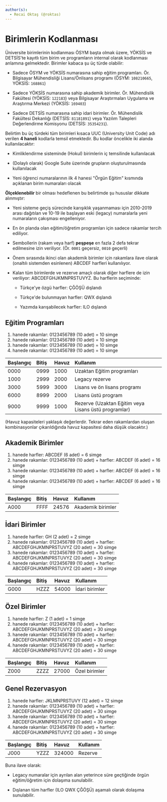 ```yaml
---
author(s):
  - Recai Oktaş (@roktas)
---
```


Birimlerin Kodlanması
=====================

Üniversite birimlerinin kodlanması ÖSYM başta olmak üzere, YÖKSİS ve DETSİS'te
kayıtlı tüm birim ve programların internal olarak kodlanması anlamına
gelmektedir.  Birimler kabaca şu üç türde olabilir:

- Sadece ÖSYM ve YÖKSİS numarasına sahip eğitim programları.  Ör. Bilgisayar
  Mühendisliği Lisans/Önlisans programı (ÖSYM: `108210665`, YÖKSİS: `168861`)

- Sadece YÖKSİS numarasına sahip akademik birimler. Ör. Mühendislik Fakültesi
  (YÖKSİS: `122183`) veya Bilgisayar Araştırmaları Uygulama ve Araştırma Merkezi
  (YÖKSİS: `169403`)

- Sadece DETSİS numarasına sahip idari birimler.  Ör. Mühendislik Fakültesi
  Dekanlığı (DETSİS: `81181891`) veya Yazılım Talepleri Değerlendirme Komisyonu
  (DETSİS: `35354231`).

Belirtim bu üç türdeki tüm birimleri kısaca UUC (University Unit Code) adı
verilen **4 haneli** kodlarla temsil etmektedir.  Bu kodlar öncelikle iki alanda
kullanılacaktır:

- Kimliklendirme sisteminde (Hokul) birimlerin iç temsilinde kullanılacak

- (Dolaylı olarak) Google Suite üzerinde grupların oluşturulmasında kullanılacak

- Yeni öğrenci numaralarının ilk 4 hanesi "Örgün Eğitim" kısmında açıklanan
  birim numaraları olacak

**Ölçeklenebilir** bir olması hedeflenen bu belirtimde şu hususlar dikkate
alınmıştır:

- Yeni sisteme geçiş sürecinde karışıklık yaşanmaması için 2010-2019 arası
  dağıtılan ve 10-19 ile başlayan eski (legacy) numaralarla yeni numaraların
  çakışması engelleniyor.

- En ön planda olan eğitim/öğretim programları için sadece rakamlar tercih
  ediliyor.

- Sembollerin (rakam veya harf) **peşpeşe** en fazla 2 defa tekrar edilmesine
  izin veriliyor.  (Ör. `0001` geçersiz, `0010` geçerli)

- Önem sırasında ikinci olan akademik birimler için rakamlara ilave olarak
  (onaltılı sistemden esinlenen) ABCDEF harfleri kullanılıyor.

- Kalan tüm birimlerde ve rezerve amaçlı olarak diğer harflere de izin
  veriliyor: ABCDEFGHJKMNPRSTUVYZ.  Bu harflerin seçiminde:

  + Türkçe'ye özgü harfler: ÇĞÖŞÜ dışlandı

  + Türkçe'de bulunmayan harfler: QWX dışlandı

  + Yazımda karışabilecek harfler: ILO dışlandı

Eğitim Programları
------------------

1. hanede rakamlar: 0123456789 (10 adet) = 10 simge
2. hanede rakamlar: 0123456789 (10 adet) = 10 simge
3. hanede rakamlar: 0123456789 (10 adet) = 10 simge
4. hanede rakamlar: 0123456789 (10 adet) = 10 simge

| Başlangıç  | Bitiş       | Havuz       | Kullanım                                             |
|:-----------|:------------|:------------|:-----------------------------------------------------|
| 0000       | 0999        | 1000        | Uzaktan Eğitim programları                           |
| 1000       | 2999        | 2000        | Legacy rezerve                                       |
| 3000       | 5999        | 3000        | Lisans ve ön lisans programı                         |
| 6000       | 8999        | 2000        | Lisans üstü program                                  |
| 9000       | 9999        | 1000        | Rezerve (Uzaktan Eğitim veya Lisans üstü programlar) |

(Havuz kapasiteleri yaklaşık değerlerdir.  Tekrar eden rakamlardan oluşan kombinasyonlar
 çıkarıldığında havuz kapasitesi daha düşük olacaktır.)

Akademik Birimler
-----------------

1. hanede harfler: ABCDEF (6 adet) = 6 simge
2. hanede rakamlar: 0123456789 (10 adet) + harfler: ABCDEF (6 adet) = 16 simge
3. hanede rakamlar: 0123456789 (10 adet) + harfler: ABCDEF (6 adet) = 16 simge
4. hanede rakamlar: 0123456789 (10 adet) + harfler: ABCDEF (6 adet) = 16 simge

| Başlangıç  | Bitiş       | Havuz       | Kullanım                     |
|:-----------|:------------|:------------|:-----------------------------|
| A000       | FFFF        | 24576       | Akademik birimler            |

İdari Birimler
--------------

1. hanede harfler: GH (2 adet) = 2 simge
2. hanede rakamlar: 0123456789 (10 adet) + harfler: ABCDEFGHJKMNPRSTUVYZ (20 adet) = 30 simge
3. hanede rakamlar: 0123456789 (10 adet) + harfler: ABCDEFGHJKMNPRSTUVYZ (20 adet) = 30 simge
4. hanede rakamlar: 0123456789 (10 adet) + harfler: ABCDEFGHJKMNPRSTUVYZ (20 adet) = 30 simge

| Başlangıç   | Bitiş      | Havuz       | Kullanım                     |
|:------------|:-----------|:------------|:-----------------------------|
| G000        | HZZZ       | 54000       | İdari birimler               |

Özel Birimler
-------------

1. hanede harfler: Z (1 adet) = 1 simge
2. hanede rakamlar: 0123456789 (10 adet) + harfler: ABCDEFGHJKMNPRSTUVYZ (20 adet) = 30 simge
3. hanede rakamlar: 0123456789 (10 adet) + harfler: ABCDEFGHJKMNPRSTUVYZ (20 adet) = 30 simge
4. hanede rakamlar: 0123456789 (10 adet) + harfler: ABCDEFGHJKMNPRSTUVYZ (20 adet) = 30 simge

| Başlangıç  | Bitiş       | Havuz       | Kullanım                     |
|:-----------|:------------|:------------|:-----------------------------|
| Z000       | ZZZZ        | 27000       | Özel birimler                |

Genel Rezervasyon
-----------------

1. hanede harfler: JKLMNPRSTUVY (12 adet) = 12 simge
2. hanede rakamlar: 0123456789 (10 adet) + harfler: ABCDEFGHJKMNPRSTUVYZ (20 adet) = 30 simge
3. hanede rakamlar: 0123456789 (10 adet) + harfler: ABCDEFGHJKMNPRSTUVYZ (20 adet) = 30 simge
4. hanede rakamlar: 0123456789 (10 adet) + harfler: ABCDEFGHJKMNPRSTUVYZ (20 adet) = 30 simge

| Başlangıç  | Bitiş       | Havuz       | Kullanım                     |
|:-----------|:------------|:------------|:-----------------------------|
| J000       | YZZZ        | 324000      | Rezerve                      |

Buna ilave olarak:

- Legacy numaralar için ayrılan alan yeterince süre geçtiğinde örgün
  eğitim/öğretim için dolaşıma sunulabilir.

- Dışlanan tüm harfler (ILO QWX ÇĞÖŞÜ) aşamalı olarak dolaşıma sunulabilir.
